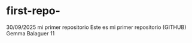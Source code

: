 # first-repo-
30/09/2025 mi primer repositorio
Este es mi primer repositorio (GITHUB) 
Gemma Balaguer
11